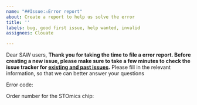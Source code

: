 ```yaml
---
name: "##Issue:⚠️Error report"
about: Create a report to help us solve the error
title: ''
labels: bug, good first issue, help wanted, invalid
assignees: Clouate

---
```


Dear SAW users,
**Thank you for taking the time to file a error report. Before creating a new issue, please make sure to take a few minutes to check the issue tracker for [existing and past issues](https://github.com/BGIResearch/SAW/issues).**
Please fill in the relevant information, so that we can better answer your questions

Error code:

Order number for the STOmics chip:
